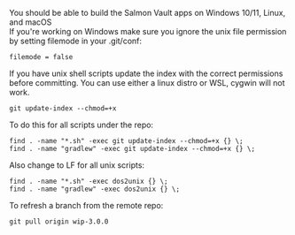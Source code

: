 You should be able to build the Salmon Vault apps on Windows 10/11, Linux, and macOS  
If you're working on Windows make sure you ignore the unix file permission by setting filemode in your .git/conf:  
```
filemode = false
```

If you have unix shell scripts update the index with the correct permissions before committing.
You can use either a linux distro or WSL, cygwin will not work.
```
git update-index --chmod=+x
```

To do this for all scripts under the repo:
```
find . -name "*.sh" -exec git update-index --chmod=+x {} \;
find . -name "gradlew" -exec git update-index --chmod=+x {} \;
```

Also change to LF for all unix scripts:
```
find . -name "*.sh" -exec dos2unix {} \;
find . -name "gradlew" -exec dos2unix {} \;
```

To refresh a branch from the remote repo:
```
git pull origin wip-3.0.0
```